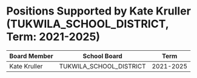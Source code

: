 # Positions Supported by Kate Kruller (TUKWILA_SCHOOL_DISTRICT, Term: 2021-2025)

| Board Member | School Board | Term |
|--------------|--------------|------|
| Kate Kruller | TUKWILA_SCHOOL_DISTRICT | 2021-2025 |

